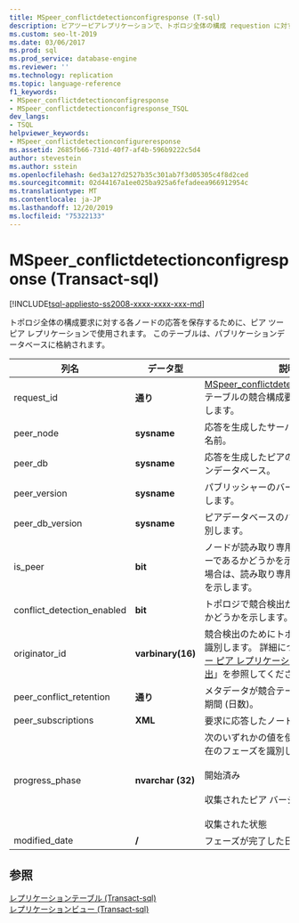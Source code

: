 ```yaml
---
title: MSpeer_conflictdetectionconfigresponse (T-sql)
description: ピアツーピアレプリケーションで、トポロジ全体の構成 requestion に対する各ノードの応答を格納するために使用される MSPeer_conflictdetectionconfigureresponse ストアドプロシージャについて説明します。
ms.custom: seo-lt-2019
ms.date: 03/06/2017
ms.prod: sql
ms.prod_service: database-engine
ms.reviewer: ''
ms.technology: replication
ms.topic: language-reference
f1_keywords:
- MSpeer_conflictdetectionconfigresponse
- MSpeer_conflictdetectionconfigresponse_TSQL
dev_langs:
- TSQL
helpviewer_keywords:
- MSpeer_conflictdetectionconfigureresponse
ms.assetid: 2685fb66-731d-40f7-af4b-596b9222c5d4
author: stevestein
ms.author: sstein
ms.openlocfilehash: 6ed3a127d2527b35c301ab7f3d05305c4f8d2ced
ms.sourcegitcommit: 02d44167a1ee025ba925a6fefadeea966912954c
ms.translationtype: MT
ms.contentlocale: ja-JP
ms.lasthandoff: 12/20/2019
ms.locfileid: "75322133"
---
```

# <a name="mspeer_conflictdetectionconfigresponse-transact-sql"></a>MSpeer_conflictdetectionconfigresponse (Transact-sql)
[!INCLUDE[tsql-appliesto-ss2008-xxxx-xxxx-xxx-md](../../includes/tsql-appliesto-ss2008-xxxx-xxxx-xxx-md.md)]

  トポロジ全体の構成要求に対する各ノードの応答を保存するために、ピア ツー ピア レプリケーションで使用されます。 このテーブルは、パブリケーションデータベースに格納されます。  
  
|列名|データ型|説明|  
|-----------------|---------------|-----------------|  
|request_id|**通り**|[MSpeer_conflictdetectionconfigrequest](../../relational-databases/system-tables/mspeer-conflictdetectionconfigrequest-transact-sql.md)テーブルの競合構成要求エントリを識別します。|  
|peer_node|**sysname**|応答を生成したサーバーインスタンスの名前。|  
|peer_db|**sysname**|応答を生成したピアのサブスクリプションデータベース。|  
|peer_version|**sysname**|パブリッシャーのバージョン番号を識別します。|  
|peer_db_version|**sysname**|ピアデータベースのバージョン番号を識別します。|  
|is_peer|**bit**|ノードが読み取り専用のサブスクライバーであるかどうかを示します。 値が**0**の場合は、読み取り専用サブスクライバーを示します。|  
|conflict_detection_enabled|**bit**|トポロジで競合検出が有効になっているかどうかを示します。|  
|originator_id|**varbinary(16)**|競合検出のためにトポロジの各ノードを識別します。 詳細については、「 [ピア ツー ピア レプリケーションにおける競合検出](../../relational-databases/replication/transactional/peer-to-peer-conflict-detection-in-peer-to-peer-replication.md)」を参照してください。|  
|peer_conflict_retention|**通り**|メタデータが競合テーブルに格納される期間 (日数)。|  
|peer_subscriptions|**XML**|要求に応答したノードに関する情報。|  
|progress_phase|**nvarchar (32)**|次のいずれかの値を使用して、処理の現在のフェーズを識別します。<br /><br /> 開始済み<br /><br /> 収集されたピア バージョン<br /><br /> 収集された状態|  
|modified_date|**/**|フェーズが完了した日付と時刻。|  
  
## <a name="see-also"></a>参照  
 [レプリケーションテーブル &#40;Transact-sql&#41;](../../relational-databases/system-tables/replication-tables-transact-sql.md)   
 [レプリケーションビュー &#40;Transact-sql&#41;](../../relational-databases/system-views/replication-views-transact-sql.md)  
  
  
